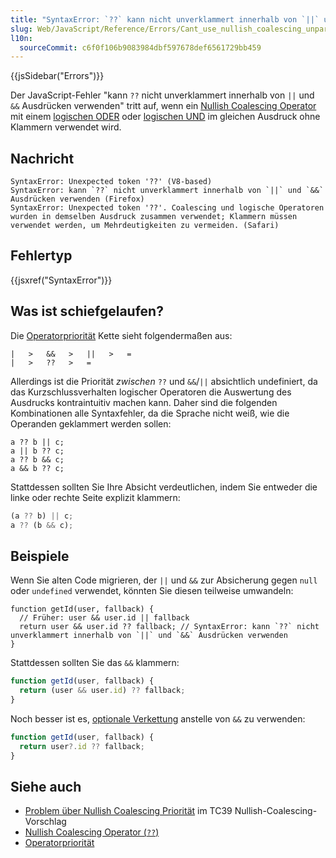 ```yaml
---
title: "SyntaxError: `??` kann nicht unverklammert innerhalb von `||` und `&&` Ausdrücken verwendet werden"
slug: Web/JavaScript/Reference/Errors/Cant_use_nullish_coalescing_unparenthesized
l10n:
  sourceCommit: c6f0f106b9083984dbf597678def6561729bb459
---
```


{{jsSidebar("Errors")}}

Der JavaScript-Fehler "kann `??` nicht unverklammert innerhalb von `||` und `&&` Ausdrücken verwenden" tritt auf, wenn ein [Nullish Coalescing Operator](/de/docs/Web/JavaScript/Reference/Operators/Nullish_coalescing) mit einem [logischen ODER](/de/docs/Web/JavaScript/Reference/Operators/Logical_OR) oder [logischen UND](/de/docs/Web/JavaScript/Reference/Operators/Logical_AND) im gleichen Ausdruck ohne Klammern verwendet wird.

## Nachricht

```plain
SyntaxError: Unexpected token '??' (V8-based)
SyntaxError: kann `??` nicht unverklammert innerhalb von `||` und `&&` Ausdrücken verwenden (Firefox)
SyntaxError: Unexpected token '??'. Coalescing und logische Operatoren wurden in demselben Ausdruck zusammen verwendet; Klammern müssen verwendet werden, um Mehrdeutigkeiten zu vermeiden. (Safari)
```

## Fehlertyp

{{jsxref("SyntaxError")}}

## Was ist schiefgelaufen?

Die [Operatorpriorität](/de/docs/Web/JavaScript/Reference/Operators/Operator_precedence) Kette sieht folgendermaßen aus:

```plain
|   >   &&   >   ||   >   =
|   >   ??   >   =
```

Allerdings ist die Priorität _zwischen_ `??` und `&&`/`||` absichtlich undefiniert, da das Kurzschlussverhalten logischer Operatoren die Auswertung des Ausdrucks kontraintuitiv machen kann. Daher sind die folgenden Kombinationen alle Syntaxfehler, da die Sprache nicht weiß, wie die Operanden geklammert werden sollen:

```js-nolint example-bad
a ?? b || c;
a || b ?? c;
a ?? b && c;
a && b ?? c;
```

Stattdessen sollten Sie Ihre Absicht verdeutlichen, indem Sie entweder die linke oder rechte Seite explizit klammern:

```js example-good
(a ?? b) || c;
a ?? (b && c);
```

## Beispiele

Wenn Sie alten Code migrieren, der `||` und `&&` zur Absicherung gegen `null` oder `undefined` verwendet, könnten Sie diesen teilweise umwandeln:

```js-nolint example-bad
function getId(user, fallback) {
  // Früher: user && user.id || fallback
  return user && user.id ?? fallback; // SyntaxError: kann `??` nicht unverklammert innerhalb von `||` und `&&` Ausdrücken verwenden
}
```

Stattdessen sollten Sie das `&&` klammern:

```js
function getId(user, fallback) {
  return (user && user.id) ?? fallback;
}
```

Noch besser ist es, [optionale Verkettung](/de/docs/Web/JavaScript/Reference/Operators/Optional_chaining) anstelle von `&&` zu verwenden:

```js example-good
function getId(user, fallback) {
  return user?.id ?? fallback;
}
```

## Siehe auch

- [Problem über Nullish Coalescing Priorität](https://github.com/tc39/proposal-nullish-coalescing/issues/15) im TC39 Nullish-Coalescing-Vorschlag
- [Nullish Coalescing Operator (`??`)](/de/docs/Web/JavaScript/Reference/Operators/Nullish_coalescing)
- [Operatorpriorität](/de/docs/Web/JavaScript/Reference/Operators/Operator_precedence)
